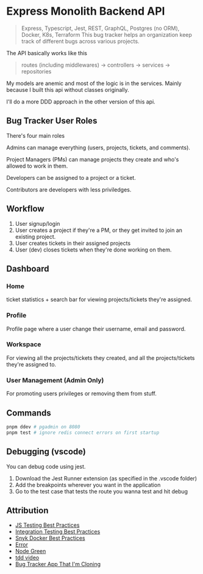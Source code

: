 # Express Monolith Backend API

> Express, Typescript, Jest, REST, GraphQL, Postgres (no ORM), Docker, K8s, Terraform
> This bug tracker helps an organization keep track of different bugs across various projects.

The API basically works like this

> routes (including middlewares) -> controllers -> services -> repositories

My models are anemic and most of the logic is in the services. Mainly because I built this api without classes originally.

I'll do a more DDD approach in the other version of this api.

## Bug Tracker User Roles

There's four main roles

Admins can manage everything (users, projects, tickets, and comments).

Project Managers (PMs) can manage projects they create and who's allowed to work in them.

Developers can be assigned to a project or a ticket.

Contributors are developers with less priviledges.

## Workflow

1. User signup/login
2. User creates a project if they're a PM, or they get invited to join an existing project.
3. User creates tickets in their assigned projects
4. User (dev) closes tickets when they're done working on them.

## Dashboard

### Home

ticket statistics + search bar for viewing projects/tickets they're assigned.

### Profile

Profile page where a user change their username, email and password.

### Workspace

For viewing all the projects/tickets they created, and all the projects/tickets they're assigned to.

### User Management (Admin Only)

For promoting users privileges or removing them from stuff.

## Commands

```sh
pnpm ddev # pgadmin on 8080
pnpm test # ignore redis connect errors on first startup
```

## Debugging (vscode)

You can debug code using jest.

1. Download the Jest Runner extension (as specified in the .vscode folder)
2. Add the breakpoints wherever you want in the application
3. Go to the test case that tests the route you wanna test and hit debug

## Attribution

- [JS Testing Best Practices](https://github.com/goldbergyoni/javascript-testing-best-practices)
- [Integration Testing Best Practices](https://github.com/testjavascript/nodejs-integration-tests-best-practices)
- [Snyk Docker Best Practices](https://snyk.io/blog/10-best-practices-to-containerize-nodejs-web-applications-with-docker/)
- [Error](https://stackoverflow.com/questions/783818)
- [Node Green](https://node.green/)
- [tdd video](https://www.youtube.com/watch?v=M44umyYPiuo)
- [Bug Tracker App That I'm Cloning](https://www.youtube.com/watch?v=vG824vBdYY8)